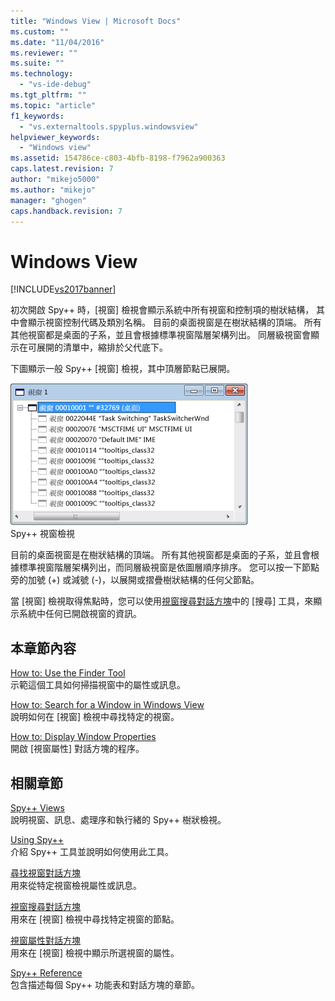 ```yaml
---
title: "Windows View | Microsoft Docs"
ms.custom: ""
ms.date: "11/04/2016"
ms.reviewer: ""
ms.suite: ""
ms.technology: 
  - "vs-ide-debug"
ms.tgt_pltfrm: ""
ms.topic: "article"
f1_keywords: 
  - "vs.externaltools.spyplus.windowsview"
helpviewer_keywords: 
  - "Windows view"
ms.assetid: 154786ce-c803-4bfb-8198-f7962a900363
caps.latest.revision: 7
author: "mikejo5000"
ms.author: "mikejo"
manager: "ghogen"
caps.handback.revision: 7
---
```

# Windows View
[!INCLUDE[vs2017banner](../code-quality/includes/vs2017banner.md)]

初次開啟 Spy\+\+ 時，\[視窗\] 檢視會顯示系統中所有視窗和控制項的樹狀結構，  其中會顯示視窗控制代碼及類別名稱。  目前的桌面視窗是在樹狀結構的頂端。  所有其他視窗都是桌面的子系，並且會根據標準視窗階層架構列出。  同層級視窗會顯示在可展開的清單中，縮排於父代底下。  
  
 下圖顯示一般 Spy\+\+ \[視窗\] 檢視，其中頂層節點已展開。  
  
 ![Spy&#43;&#43; 視窗檢視](../debugger/media/spy--_windowsview.png "Spy\+\+\_WindowsView")  
Spy\+\+ 視窗檢視  
  
 目前的桌面視窗是在樹狀結構的頂端。  所有其他視窗都是桌面的子系，並且會根據標準視窗階層架構列出，而同層級視窗是依圖層順序排序。  您可以按一下節點旁的加號 \(\+\) 或減號 \(\-\)，以展開或摺疊樹狀結構的任何父節點。  
  
 當 \[視窗\] 檢視取得焦點時，您可以使用[視窗搜尋對話方塊](../debugger/window-search-dialog-box.md)中的 \[搜尋\] 工具，來顯示系統中任何已開啟視窗的資訊。  
  
## 本章節內容  
 [How to: Use the Finder Tool](../Topic/How%20to:%20Use%20the%20Finder%20Tool.md)  
 示範這個工具如何掃描視窗中的屬性或訊息。  
  
 [How to: Search for a Window in Windows View](../debugger/how-to-search-for-a-window-in-windows-view.md)  
 說明如何在 \[視窗\] 檢視中尋找特定的視窗。  
  
 [How to: Display Window Properties](../debugger/how-to-display-window-properties.md)  
 開啟 \[視窗屬性\] 對話方塊的程序。  
  
## 相關章節  
 [Spy\+\+ Views](../debugger/spy-increment-views.md)  
 說明視窗、訊息、處理序和執行緒的 Spy\+\+ 樹狀檢視。  
  
 [Using Spy\+\+](../debugger/using-spy-increment.md)  
 介紹 Spy\+\+ 工具並說明如何使用此工具。  
  
 [尋找視窗對話方塊](../debugger/find-window-dialog-box.md)  
 用來從特定視窗檢視屬性或訊息。  
  
 [視窗搜尋對話方塊](../debugger/window-search-dialog-box.md)  
 用來在 \[視窗\] 檢視中尋找特定視窗的節點。  
  
 [視窗屬性對話方塊](../debugger/window-properties-dialog-box.md)  
 用來在 \[視窗\] 檢視中顯示所選視窗的屬性。  
  
 [Spy\+\+ Reference](../debugger/spy-increment-reference.md)  
 包含描述每個 Spy\+\+ 功能表和對話方塊的章節。